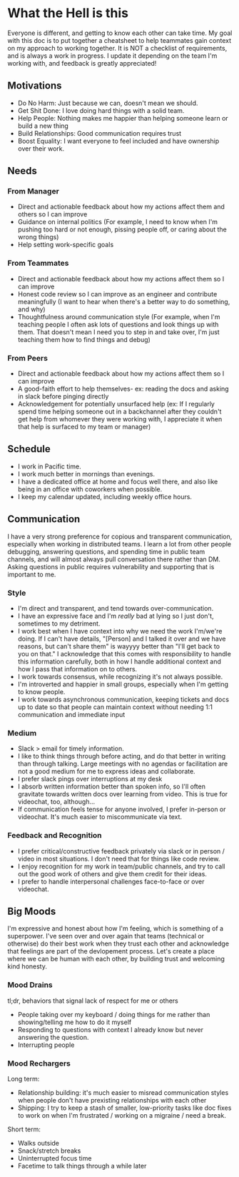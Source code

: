 
# What the Hell is this
Everyone is different, and getting to know each other can take time. My goal with this doc is to put together a cheatsheet to help teammates gain context on my approach to working together. It is NOT a checklist of requirements, and is always a work in progress. I update it depending on the team I'm working with, and feedback is greatly appreciated!


## Motivations
- Do No Harm: Just because we can, doesn't mean we should.
- Get Shit Done: I love doing hard things with a solid team.
- Help People: Nothing makes me happier than helping someone learn or build a new thing
- Build Relationships: Good communication requires trust
- Boost Equality: I want everyone to feel included and have ownership over their work.

## Needs

### From Manager
- Direct and actionable feedback about how my actions affect them and others so I can improve
- Guidance on internal politics (For example, I need to know when I'm pushing too hard or not enough, pissing people off, or caring about the wrong things)
- Help setting work-specific goals

### From Teammates
- Direct and actionable feedback about how my actions affect them so I can improve
- Honest code review so I can improve as an engineer and contribute meaningfully (I want to hear when there's a better way to do something, and why)
- Thoughtfulness around communication style (For example, when I'm teaching people I often ask lots of questions and look things up with them. That doesn't mean I need you to step in and take over, I'm just teaching them how to find things and debug)

### From Peers
- Direct and actionable feedback about how my actions affect them so I can improve
- A good-faith effort to help themselves- ex: reading the docs and asking in slack before pinging directly
- Acknowledgement for potentially unsurfaced help (ex: If I regularly spend time helping someone out in a backchannel after they couldn't get help from whomever they were working with, I appreciate it when that help is surfaced to my team or manager)


## Schedule
- I work in Pacific time.
- I work much better in mornings than evenings.
- I have a dedicated office at home and focus well there, and also like being in an office with coworkers when possible.
- I keep my calendar updated, including weekly office hours.

## Communication
I have a very strong preference for copious and transparent communication, especially when working in distributed teams. I learn a lot from other people debugging, answering questions, and spending time in public team channels, and will almost always pull conversation there rather than DM. Asking questions in public requires vulnerability and supporting that is important to me.

### Style
- I'm direct and transparent, and tend towards over-communication.
- I have an expressive face and I'm *really* bad at lying so I just don't, sometimes to my detriment.
- I work best when I have context into why we need the work I'm/we're doing. If I can't have details, "[Person] and I talked it over and we have reasons, but can't share them" is wayyyy better than "I'll get back to you on that." I acknowledge that this comes with responsibility to handle this information carefully, both in how I handle additional context and how I pass that information on to others. 
- I work towards consensus, while recognizing it's not always possible.
- I'm introverted and happier in small groups, especially when I'm getting to know people.
- I work towards asynchronous communication, keeping tickets and docs up to date so that people can maintain context without needing 1:1 communication and immediate input

### Medium
- Slack > email for timely information.
- I like to think things through before acting, and do that better in writing than through talking. Large meetings with no agendas or facilitation are not a good medium for me to express ideas and collaborate.
- I prefer slack pings over interruptions at my desk
- I absorb written information better than spoken info, so I'll often gravitate towards written docs over learning from video. This is true for videochat, too, although...
- If communication feels tense for anyone involved, I prefer in-person or videochat. It's much easier to miscommunicate via text.

### Feedback and Recognition
- I prefer critical/constructive feedback privately via slack or in person / video in most situations. I don't need that for things like code review.
- I enjoy recognition for my work in team/public channels, and try to call out the good work of others and give them credit for their ideas.
- I prefer to handle interpersonal challenges face-to-face or over videochat.


## Big Moods
I'm expressive and honest about how I'm feeling, which is something of a superpower. I've seen over and over again that teams (technical or otherwise) do their best work when they trust each other and acknowledge that feelings are part of the devlopement process. Let's create a place where we can be human with each other, by building trust and welcoming kind honesty.

### Mood Drains
tl;dr, behaviors that signal lack of respect for me or others

- People taking over my keyboard / doing things for me rather than showing/telling me how to do it myself
- Responding to questions with context I already know but never answering the question.
- Interrupting people

### Mood Rechargers

Long term: 
- Relationship building: it's much easier to misread communication styles when people don't have prexisting relationships with each other
- Shipping: I try to keep a stash of smaller, low-priority tasks like doc fixes to work on when I'm frustrated / working on a migraine / need a break.

Short term:
- Walks outside
- Snack/stretch breaks
- Uninterrupted focus time
- Facetime to talk things through a while later